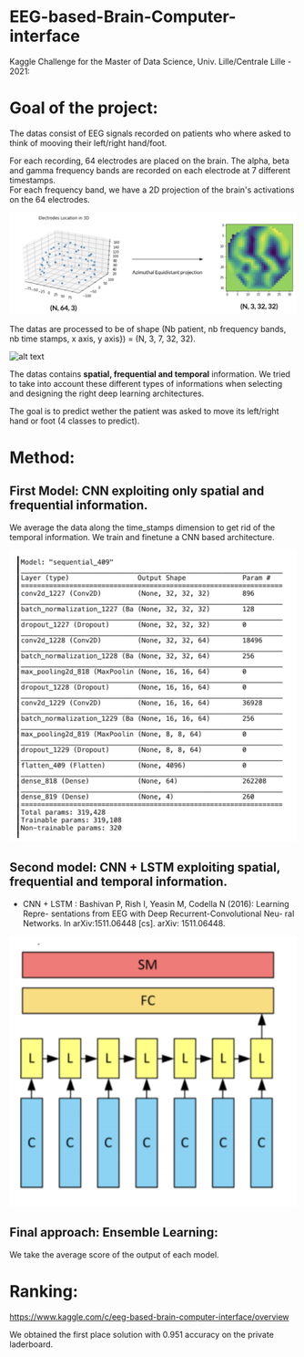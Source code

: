 ﻿# EEG-based-Brain-Computer-interface
Kaggle Challenge for the Master of Data Science, Univ. Lille/Centrale Lille - 2021: 

# Goal of the project: 

The datas consist of EEG signals recorded on patients who where asked to think of mooving their left/right hand/foot. 

For each recording, 64 electrodes are placed on the brain. The alpha, beta and gamma frequency bands are recorded on each electrode at 7 different timestamps.  
For each frequency band, we have a 2D projection of the brain's activations on the 64 electrodes. 

![alt text](images/datas1.png)

The datas are processed to be of shape (Nb patient, nb frequency bands, nb time stamps, x axis, y axis}) = (N, 3, 7, 32, 32). 

![alt text](images/datas.png)


The datas contains $\textbf{spatial, frequential and temporal}$ information. We tried to take into account these different types of informations when selecting and designing the right deep learning architectures.  

The goal is to predict wether the patient was asked to move its left/right hand or foot (4 classes to predict). 



# Method: 

## First Model: CNN exploiting only spatial and frequential information. 

We average the data along the time_stamps dimension to get rid of the temporal information. 
We train and finetune a CNN based architecture. 

![alt text](images/cnn.png)


## Second model:  CNN + LSTM exploiting spatial, frequential and temporal information.

- CNN + LSTM : Bashivan P, Rish I, Yeasin M, Codella N (2016): Learning Repre- sentations from EEG with Deep Recurrent-Convolutional Neu- ral Networks. In arXiv:1511.06448 [cs]. arXiv: 1511.06448.

![alt text](images/cnn_lstm.png)

## Final approach: Ensemble Learning: 

We take the average score of the output of each model. 

# Ranking: 

https://www.kaggle.com/c/eeg-based-brain-computer-interface/overview

We obtained the first place solution with 0.951 accuracy on the private laderboard.




